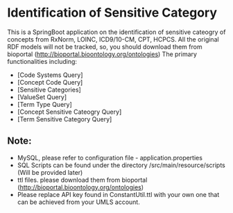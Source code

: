 # Identification of Sensitive Category

This is a SpringBoot application on the identification of sensitive cateogry of concepts from RxNorm, LOINC, ICD9/10-CM, CPT, HCPCS.
All the original RDF models will not be tracked, so, you should download them from bioportal (http://bioportal.bioontology.org/ontologies) 
The primary functionalities including:
+ [Code Systems Query]
+ [Concept Code Query]
+ [Sensitive Categories]
+ [ValueSet Query]
+ [Term Type Query]
+ [Concept Sensitive Cateogry Query]
+ [Term Sensitive Category Query]

## Note:

+ MySQL, please refer to configuration file - application.properties
+ SQL Scripts can be found under the directory /src/main/resource/scripts (Will be provided later)
+ ttl files. please download them from bioportal (http://bioportal.bioontology.org/ontologies)
+ Please replace API key found in ConstantUtil.ttl with your own one that can be achieved from your UMLS account.
